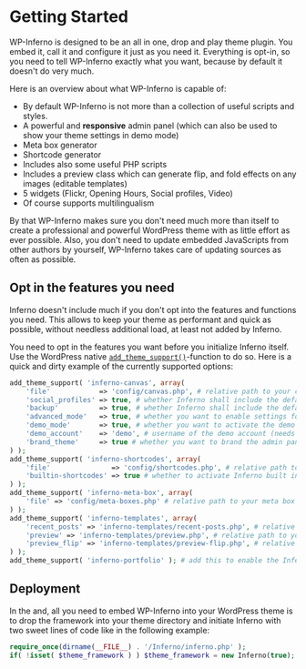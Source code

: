 # Getting Started

WP-Inferno is designed to be an all in one, drop and play theme plugin. You embed it, call it and configure it just as you need it. Everything is opt-in, so you need to tell WP-Inferno exactly what you want, because by default it doesn't do very much.

Here is an overview about what WP-Inferno is capable of:

* By default WP-Inferno is not more than a collection of useful scripts and styles.
* A powerful and **responsive** admin panel (which can also be used to show your theme settings in demo mode)
* Meta box generator
* Shortcode generator
* Includes also some useful PHP scripts
* Includes a preview class which can generate flip, and fold effects on any images (editable templates)
* 5 widgets (Flickr, Opening Hours, Social profiles, Video)
* Of course supports multilingualism

By that WP-Inferno makes sure you don't need much more than itself to create a professional and powerful WordPress theme with as little effort as ever possible. Also, you don't need to update embedded JavaScripts from other authors by yourself, WP-Inferno takes care of updating sources as often as possible.

## Opt in the features you need

Inferno doesn't include much if you don't opt into the features and functions you need. This allows to keep your theme as performant and quick as possible, without needless additional load, at least not added by Inferno.

You need to opt in the features you want before you initialize Inferno itself. Use the WordPress native [`add_theme_support()`][add_theme_support]-function to do so.
Here is a quick and dirty example of the currently supported options:

```php
add_theme_support( 'inferno-canvas', array(
    'file'            => 'config/canvas.php', # relative path to your canvas config file from your current theme directory, respects child themes
    'social_profiles' => true, # whether Inferno shall include the default social profiles section
    'backup'          => true, # whether Inferno shall include the default 
    'advanced_mode'   => true, # whether you want to enable settings for advanced mode
    'demo_mode'       => true, # whether you want to activate the demo mode
    'demo_account'    => 'demo', # username of the demo account (needs to be created by yourself)
    'brand_theme'     => true # whether you want to brand the admin panel with your themes name (Inferno uses the name from the theme style.css)
) );
add_theme_support( 'inferno-shortcodes', array(
    'file'               => 'config/shortcodes.php', # relative path to your shortcodes config file from your current theme directory, respects child themes
    'builtin-shortcodes' => true # whether to activate Inferno built in shortcodes
) );
add_theme_support( 'inferno-meta-box', array(
    'file' => 'config/meta-boxes.php' # relative path to your meta box config file from your current theme directory, respects child themes
) );
add_theme_support( 'inferno-templates', array(
    'recent_posts' => 'inferno-templates/recent-posts.php', # relative path to your recent posts template
    'preview' => 'inferno-templates/preview.php', # relative path to your default preview template
    'preview_flip' => 'inferno-templates/preview-flip.php', # relative path to your flip effect preview template
) );
add_theme_support( 'inferno-portfolio' ); # add this to enable the Inferno Portfolio
```

## Deployment

In the and, all you need to embed WP-Inferno into your WordPress theme is to drop the framework into your theme directory and initiate Inferno with two sweet lines of code like in the following example:

```php
require_once(dirname(__FILE__) . '/Inferno/inferno.php' );
if( !isset( $theme_framework ) ) $theme_framework = new Inferno(true);
```

[add_theme_support]: http://codex.wordpress.org/Function_Reference/add_theme_support